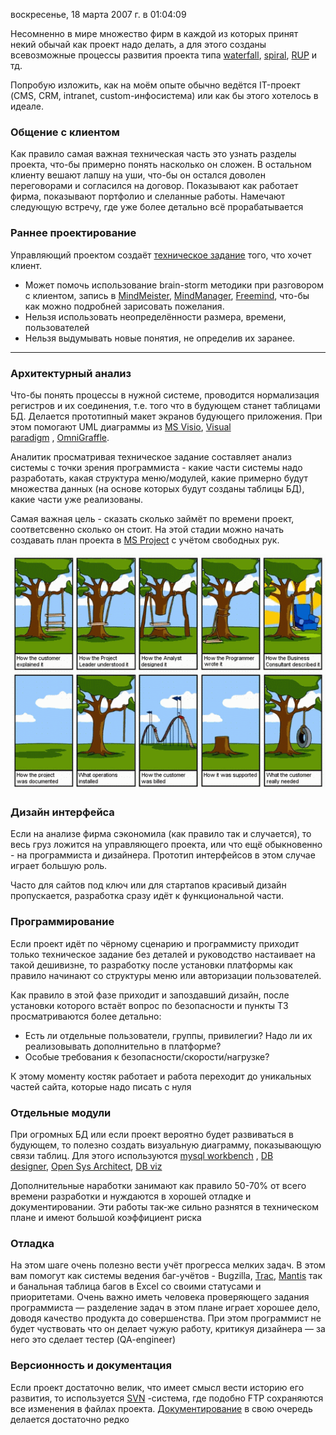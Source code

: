 воскресенье, 18 марта 2007 г. в 01:04:09

Несомненно в мире множество фирм в каждой из которых принят некий обычай как проект надо делать, а для этого созданы всевозможные процессы развития проекта типа [waterfall](http://en.wikipedia.org/wiki/Waterfall_model), [spiral](http://en.wikipedia.org/wiki/Spiral_model), [RUP](http://en.wikipedia.org/wiki/Unified_Process) и тд.

Попробую изложить, как на моём опыте обычно ведётся IT-проект (CMS, CRM, intranet, custom-инфосистема) или как бы этого хотелось в идеале.

<!-- truncate -->

### Общение с клиентом

Как правило самая важная техническая часть это узнать разделы проекта, что-бы примерно понять насколько он сложен. В остальном клиенту вешают лапшу на уши, что-бы он остался доволен переговорами и согласился на договор. Показывают как работает фирма, показывают портфолио и слеланные работы. Намечают следующую встречу, где уже более детально всё прорабатывается

### Раннее проектирование

Управляющий проектом создаёт [техническое задание](http://www.antula.ru/tz-examples_1.htm) того, что хочет клиент. 

- Может помочь использование brain-storm методики при разговором с клиентом, запись в [MindMeister](http://www.mindmeister.com/), [MindManager](http://www.mindjet.com/eu/), [Freemind](http://v-kostin.blogspot.com/2007/10/mind-maps-freemind.html), что-бы как можно подробней зарисовать пожелания.
- Нельзя использовать неопределённости размера, времени, пользователей
- Нельзя выдумывать новые понятия, не определив их заранее.

---

### Архитектурный анализ

Что-бы понять процессы в нужной системе, проводится нормализация регистров и их соединения, т.е. того что в будующем станет таблицами БД. Делается прототипный макет экранов будующего приложения. При этом помогают UML диаграммы из [MS Visio](http://en.wikipedia.org/wiki/Microsoft_Visio), [Visual paradigm](http://www.visual-paradigm.com/download/) , [OmniGraffle](http://www.omnigroup.com/applications/omnigraffle/).

Аналитик просматривая техническое задание составляет анализ системы с точки зрения программиста - какие части системы надо разработать, какая структура меню/модулей, какие примерно будут множества данных (на основе которых будут созданы таблицы БД), какие части уже реализованы.

Самая важная цель - сказать сколько займёт по времени проект, соответсвенно сколько он стоит. На этой стадии можно начать создавать план проекта в [MS Project](https://kurapov.ee/article/plan_microsoft_project/) с учётом свободных рук.


![](../img/software_engineering_explained.gif)


### Дизайн интерфейса

Если на анализе фирма сэкономила (как правило так и случается), то весь груз ложится на управляющего проекта, или что ещё обыкновенно - на программиста и дизайнера. Прототип интерфейсов в этом случае играет большую роль.

Часто для сайтов под ключ или для стартапов красивый дизайн пропускается, разработка сразу идёт к функциональной части.

### Программирование

Если проект идёт по чёрному сценарию и программисту приходит только техническое задание без деталей и руководство настаивает на такой дешивизне, то разработку после установки платформы как правило начинают со структуры меню или авторизации пользователей.

Как правило в этой фазе приходит и запоздавший дизайн, после установки которого встаёт вопрос по безопасности и пункты ТЗ просматриваются более детально:

- Есть ли отдельные пользователи, группы, привилегии? Надо ли их реализовывать дополнительно в платформе?
- Особые требования к безопасности/скорости/нагрузке?

К этому моменту костяк работает и работа переходит до уникальных частей сайта, которые надо писать с нуля

### Отдельные модули  

При огромных БД или если проект вероятно будет развиваться в будующем, то полезно создать визуальную диаграмму, показывающую связи таблиц. Для этого используются [mysql workbench](http://dev.mysql.com/downloads/gui-tools/) , [DB designer](http://fabforce.net/dbdesigner4/), [Open Sys Architect](http://www.codebydesign.com/SystemArchitect/downloads/), [DB viz](http://dbvis.org/products/dbvis/)

Дополнительные наработки занимают как правило 50-70% от всего времени разработки и нуждаются в хорошей отладке и документировании. Эти работы так-же сильно разнятся в техническом плане и имеют большой коэффициент риска

### Отладка

На этом шаге очень полезно вести учёт прогресса мелких задач. В этом вам помогут как системы ведения баг-учётов - Bugzilla, [Trac](http://trac.edgewall.org/), [Mantis](http://www.mantisbt.org/) так и банальная таблица багов в Excel со своими статусами и приоритетами. Очень важно иметь человека проверяющего задания программиста — разделение задач в этом плане играет хорошее дело, доводя качество продукта до совершенства. При этом программист не будет чуствовать что он делает чужую работу, критикуя дизайнера — за него это сделает тестер (QA-engineer)

### Версионность и документация

Если проект достаточно велик, что имеет смысл вести историю его развития, то используется [SVN](http://en.wikipedia.org/wiki/Subversion_(software)) -система, где подобно FTP сохраняются все изменения в файлах проекта. [Документирование](https://kurapov.ee/article/project_documentation/) в свою очередь делается достаточно редко